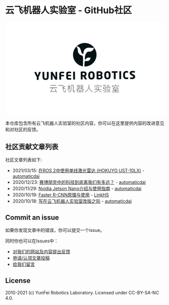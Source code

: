 # 云飞机器人实验室 - GitHub社区
![banner](banner-logo.png)

本仓库包含所有云飞机器人实验室的社区内容，你可以在这里提供内容的改进意见和对社区的反馈。

## 社区贡献文章列表

社区文章列表如下:

- 2021/03/15: [在ROS 2中使用单线激光雷达 (HOKUYO UST-10LX)](posts/hokuyo-lidar-ros2.md) - [automaticdai](https://github.com/automaticdai)
- 2020/12/23: [赛博朋克中的科技到底离我们有多远？](posts/how-far-is-cyberpunk.md) - [automaticdai](https://github.com/automaticdai)
- 2020/11/29: [Nvidia Jetson Nano介绍与使用指南](posts/nvidia-jetson-nano-intro-and-guidance.md) - [automaticdai](https://github.com/automaticdai)
- 2020/10/19: [Faster R-CNN原理与使用](posts/faster-rcnn-intro.md) - [LinkHS](https://github.com/linkhs)
- 2020/10/18: [写在云飞机器人实验室改版之际](posts/community-campaign.md) - [automaticdai](https://github.com/automaticdai)

## Commit an issue

如果你发现文章中的错误，你可以提交一个issue。

同时你也可以在Issues中：

- [对我们的网站及内容提出反馈](https://github.com/yfrobotics/community/issues/3)
- [申请/认领文章投稿](https://github.com/yfrobotics/community/issues/2)
- [给我们留言](https://github.com/yfrobotics/community/issues/1)

## License

2010-2021 (c) YunFei Robotics Laboratory. Licensed under CC-BY-SA-NC 4.0.
